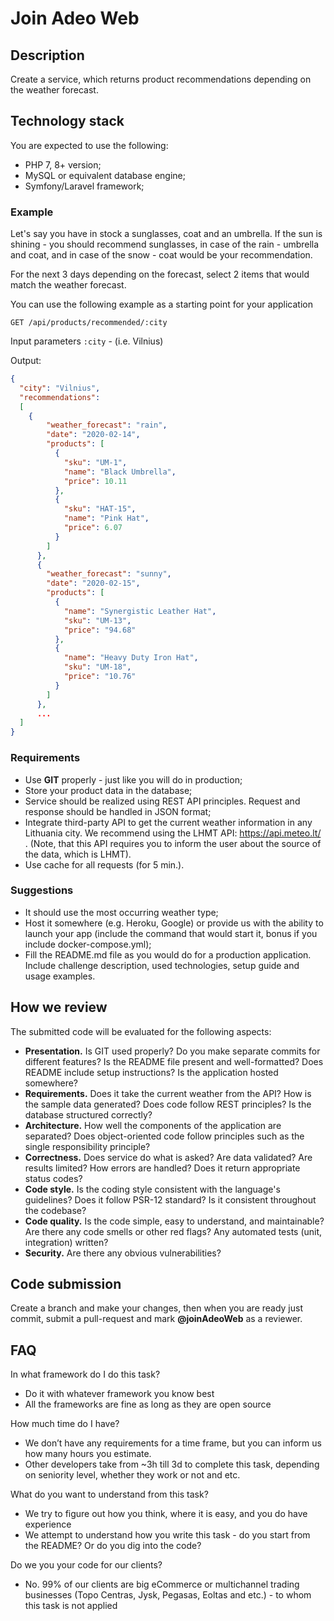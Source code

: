 # Join Adeo Web

## Description
Create a service, which returns product recommendations depending on the weather forecast.

## Technology stack
You are expected to use the following:

 - PHP 7, 8+ version;
 - MySQL or equivalent database engine;
 - Symfony/Laravel framework;
 
### Example
Let's say you have in stock a sunglasses, coat and an umbrella. 
If the sun is shining - you should recommend sunglasses, in case of the rain - umbrella and coat, and in case of the snow - coat would be your recommendation.

For the next 3 days depending on the forecast, select 2 items that would match the weather forecast.

You can use the following example as a starting point for your application

```http request
GET /api/products/recommended/:city
```

Input parameters `:city` - (i.e. Vilnius)

Output:
```json
{
  "city": "Vilnius",
  "recommendations": 
  [
    {
        "weather_forecast": "rain",
        "date": "2020-02-14",
        "products": [    
          {
            "sku": "UM-1",
            "name": "Black Umbrella",
            "price": 10.11
          },
          {
            "sku": "HAT-15",
            "name": "Pink Hat",
            "price": 6.07
          }
        ]
      },
      {
        "weather_forecast": "sunny",
        "date": "2020-02-15",
        "products": [
          {
            "name": "Synergistic Leather Hat",
            "sku": "UM-13",
            "price": "94.68"
          },
          {
            "name": "Heavy Duty Iron Hat",
            "sku": "UM-18",
            "price": "10.76"
          }
        ]
      },
      ...
  ]
}
```

### Requirements
 - Use **GIT** properly - just like you will do in production;
 - Store your product data in the database;
 - Service should be realized using REST API principles. Request and response should be handled in JSON format;
 - Integrate third-party API to get the current weather information in any Lithuania city. We recommend using the LHMT API: https://api.meteo.lt/ .  (Note, that this API requires you to inform the user about the source of the data, which is LHMT).
 - Use cache for all requests (for 5 min.).
 
### Suggestions
 - It should use the most occurring weather type;
 - Host it somewhere (e.g. Heroku, Google) or provide us with the ability to launch your app (include the command that would start it, bonus if you include docker-compose.yml);
 - Fill the README.md file as you would do for a production application. Include challenge description, used technologies, setup guide and usage examples.

## How we review
The submitted code will be evaluated for the following aspects:

 - **Presentation.**  Is GIT used properly? Do you make separate commits for different features? Is the README file present and well-formatted? Does README include setup instructions? Is the application hosted somewhere?
 - **Requirements.** Does it take the current weather from the API? How is the sample data generated? Does code follow REST principles? Is the database structured correctly?
 - **Architecture.** How well the components of the application are separated? Does object-oriented code follow principles such as the single responsibility principle?
 - **Correctness.** Does service do what is asked? Are data validated? Are results limited? How errors are handled? Does it return appropriate status codes?
 - **Code style.** Is the coding style consistent with the language's guidelines? Does it follow PSR-12 standard? Is it consistent throughout the codebase?
 - **Code quality.** Is the code simple, easy to understand, and maintainable? Are there any code smells or other red flags? Any automated tests (unit, integration) written?
 - **Security.** Are there any obvious vulnerabilities?

## Code submission
Create a branch and make your changes, then when you are ready just commit, submit a pull-request and mark **@joinAdeoWeb** as a reviewer.

## FAQ
In what framework do I do this task?
 - Do it with whatever framework you know best
 - All the frameworks are fine as long as they are open source
 
How much time do I have?
 - We don’t have any requirements for a time frame, but you can inform us how many hours you estimate.
 - Other developers take from ~3h till 3d to complete this task, depending on seniority level, whether they work or not and etc.

What do you want to understand from this task?
 - We try to figure out how you think, where it is easy, and you do have experience
 - We attempt to understand how you write this task - do you start from the README? Or do you dig into the code?

Do we you your code for our clients?
 - No. 99% of our clients are big eCommerce or multichannel trading businesses (Topo Centras, Jysk, Pegasas, Eoltas and etc.) - to whom this task is not applied 
